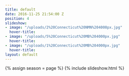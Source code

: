 ```yaml
---
title: default
date: 2016-11-25 21:54:00 Z
position: 4
slideshow:
- image: "/uploads/2%20Connecticut%20NMN%204000px.jpg"
  hover-title: 
- image: "/uploads/5%20Connecticut%20MB%204000px.jpg"
  hover-title: 
- image: "/uploads/1%20Connecticut%20MB%204000px.jpg"
  hover-title: 
layout: default
---
```


{% assign season = page %}
{% include slideshow.html %}
